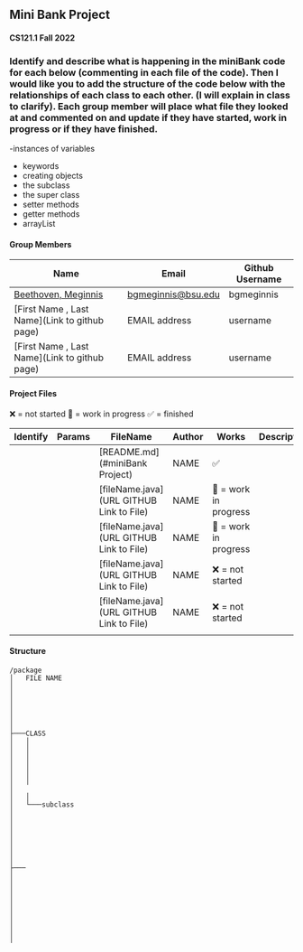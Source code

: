 ## Mini Bank Project
#### CS121.1 Fall 2022
### Identify and describe what is happening in the miniBank code for each below (commenting in each file of the code). Then I would like you to add the structure of the code below with the relationships of each class to each other. (I will explain in class to clarify). Each group member will place what file they looked at and commented on and update if they have started, work in progress or if they have finished. 
-instances of variables
- keywords
- creating objects
- the subclass
- the super class
- setter methods 
- getter methods
- arrayList

#### Group Members

| Name                                          | Email | Github Username |
|-----------------------------------------------| -- |-----------------|
| [Beethoven, Meginnis](https://github.com/bgmeginnis)    | bgmeginnis@bsu.edu  | bgmeginnis      |
| [First Name , Last Name](Link to github page) | EMAIL address | username        |
| [First Name , Last Name](Link to github page) | EMAIL address | username        |

#### Project Files

:x: = not started
:black_square_button: = work in progress
:white_check_mark: = finished 

| Identify| Params | FileName                        | Author  | Works                 | Description/Notes                                         |                 
| ------- | ------------ | ------------------------------- | ------- | -------               | --------------------------------------------------------- |                 
|         |              |[README.md](#miniBank Project)      | NAME     | :white_check_mark: |                                                           |   
|         |              |[fileName.java](URL GITHUB Link to File)       | NAME  | :black_square_button: = work in progress |                             |    |         |              |                                               | NAME  |                   |                                                    |
|         |              |[fileName.java](URL GITHUB Link to File)       | NAME  | :black_square_button: = work in progress|                              |
|         |              |[fileName.java](URL GITHUB Link to File)       | NAME  | :x: = not started |                                                    |
|         |              |[fileName.java](URL GITHUB Link to File)       | NAME  | :x: = not started |                                                    | 
|         |              |                                               |		   |							     |																	                  |

#### Structure

```
/package
│   FILE NAME
│  
│  
│   
│  
│   
│   
├───CLASS
│   │  
│   │   
│   │   
│   │   
│   │   
│   │   
│   
│   │
│   └───subclass
│           
│          
│           
│           
│           
│           
│
├───
│       
│      
│       
│      
│       
│      
│      
│       
│
```

